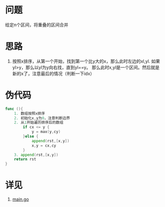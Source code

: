# 问题
给定n个区间，将重叠的区间合并

# 思路
1. 按照x排序，从第一个开始，找到第一个比y大的x，那么此时左边的xl,yl. 如果yl>y，那么以yl为y向右找，直到yl==y。
那么此时x,yl是一个区间。然后就是新的x了，注意最后的情况（判断一下idx）

# 伪代码
```go
func (){
	1. 数组按照x排序
	2. 初始化x,y为0，注意判断边界
	2. 从1开始遍历排序后的数组
		if cx <= y {
			y = max(y,cy)
		}else {
			append(rst,[x,y])
			x,y = cx,cy
		}
	3. append(rst,[x,y])
	return rst
}
```

# 详见
1. [main.go](main.go)